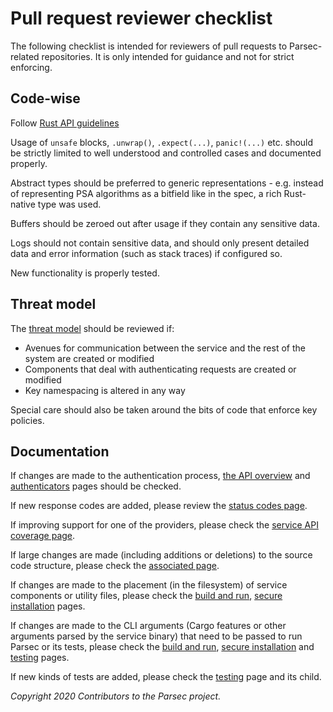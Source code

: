 # Pull request reviewer checklist

The following checklist is intended for reviewers of pull requests to Parsec-related repositories.
It is only intended for guidance and not for strict enforcing.

## Code-wise

Follow [Rust API guidelines](https://rust-lang.github.io/api-guidelines/about.html)

Usage of `unsafe` blocks, `.unwrap()`, `.expect(...)`, `panic!(...)` etc. should be strictly limited
to well understood and controlled cases and documented properly.

Abstract types should be preferred to generic representations - e.g. instead of representing PSA
algorithms as a bitfield like in the spec, a rich Rust-native type was used.

Buffers should be zeroed out after usage if they contain any sensitive data.

Logs should not contain sensitive data, and should only present detailed data and error information
(such as stack traces) if configured so.

New functionality is properly tested.

## Threat model

The [threat
model](https://parallaxsecond.github.io/parsec-book/parsec_security/parsec_threat_model/threat_model.html)
should be reviewed if:

- Avenues for communication between the service and the rest of the system are created or modified
- Components that deal with authenticating requests are created or modified
- Key namespacing is altered in any way

Special care should also be taken around the bits of code that enforce key policies.

## Documentation

If changes are made to the authentication process, [the API
overview](https://parallaxsecond.github.io/parsec-book/parsec_client/api_overview.html#authentication-and-sessions)
and
[authenticators](https://parallaxsecond.github.io/parsec-book/parsec_service/authenticators.html)
pages should be checked.

If new response codes are added, please review the [status codes
page](https://parallaxsecond.github.io/parsec-book/parsec_client/status_codes.html).

If improving support for one of the providers, please check the [service API coverage
page](https://parallaxsecond.github.io/parsec-book/parsec_client/operations/service_api_coverage.html).

If large changes are made (including additions or deletions) to the source code structure, please
check the [associated
page](https://parallaxsecond.github.io/parsec-book/parsec_service/source_code_structure.html).

If changes are made to the placement (in the filesystem) of service components or utility files,
please check the [build and
run](https://parallaxsecond.github.io/parsec-book/parsec_service/build_run.html), [secure
installation](https://parallaxsecond.github.io/parsec-book/parsec_service/install_parsec_linux.html)
pages.

If changes are made to the CLI arguments (Cargo features or other arguments parsed by the service
binary) that need to be passed to run Parsec or its tests, please check the [build and
run](https://parallaxsecond.github.io/parsec-book/parsec_service/build_run.html), [secure
installation](https://parallaxsecond.github.io/parsec-book/parsec_service/install_parsec_linux.html)
and [testing](https://parallaxsecond.github.io/parsec-book/parsec_service/tests/index.html) pages.

If new kinds of tests are added, please check the
[testing](https://parallaxsecond.github.io/parsec-book/parsec_service/tests/index.html) page and its
child.

*Copyright 2020 Contributors to the Parsec project.*

